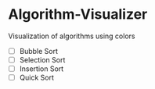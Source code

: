 # Algorithm-Visualizer
Visualization of algorithms using colors

- [ ] Bubble Sort
- [ ] Selection Sort
- [ ] Insertion Sort
- [ ] Quick Sort
